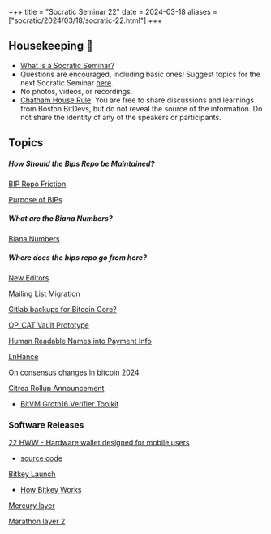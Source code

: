 +++
title = "Socratic Seminar 22"
date = 2024-03-18
aliases = ["socratic/2024/03/18/socratic-22.html"]
+++

## Housekeeping 🧹

- [What is a Socratic Seminar?](https://bitdevs.org/about#socratic-seminars)
- Questions are encouraged, including basic ones! Suggest topics for the next Socratic Seminar [here](https://github.com/arminsabouri/bostonbitdevs/issues/new).
- No photos, videos, or recordings.
- [Chatham House Rule](https://www.chathamhouse.org/about-us/chatham-house-rule): You are free to share discussions and learnings from Boston BitDevs, but do not reveal the source of the information. Do not share the identity of any of the speakers or participants.

## Topics

##### How Should the Bips Repo be Maintained?
[BIP Repo Friction](https://lists.linuxfoundation.org/pipermail/bitcoin-dev/2024-January/022289.html)

[Purpose of BIPs](https://lists.linuxfoundation.org/pipermail/bitcoin-dev/2021-April/018859.html)
##### What are the Biana Numbers?
[Biana Numbers](https://github.com/bitcoin-inquisition/binana)
##### Where does the bips repo go from here?
[New Editors](https://groups.google.com/g/bitcoindev/c/cuMZ77KEQAA)

[Mailing List Migration](https://lists.linuxfoundation.org/pipermail/bitcoin-dev/2024-February/022327.html)

[Gitlab backups for Bitcoin Core?](https://delvingbitcoin.org/t/gitlab-backups-for-bitcoin-core-repository/624)

[OP_CAT Vault Prototype](https://delvingbitcoin.org/t/basic-vault-prototype-using-op-cat/576)

[Human Readable Names into Payment Info](https://github.com/bitcoin/bips/pull/1551)

[LnHance](https://delvingbitcoin.org/t/lnhance-bips-and-implementation/376/16)

[On consensus changes in bitcoin 2024](https://delvingbitcoin.org/t/on-consensus-changes-in-bitcoin-2024/334)

[Citrea Rollup Announcement](https://docs.citrea.xyz/)
* [BitVM Groth16 Verifier Toolkit](https://github.com/chainwayxyz/bitvm-zk-verifier)

### Software Releases
[22 HWW - Hardware wallet designed for mobile users](https://x.com/afilini/status/1766085500106920268)
* [source code](https://github.com/TwentyTwoHW/portal-software)

[Bitkey Launch](https://bitkey.build/sharing-the-code-behind-bitkey)
* [How Bitkey Works](https://bitkey.build/how-the-wallet-works/)

[Mercury layer](https://mercurylayer.com/)

[Marathon layer 2](https://ir.mara.com/news-events/press-releases/detail/1344/marathon-digital-holdings-introduces-anduro-a-new)
